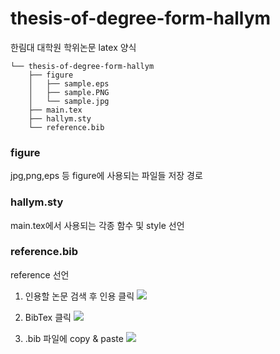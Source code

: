 # thesis-of-degree-form-hallym

한림대 대학원 학위논문 latex 양식

```
└── thesis-of-degree-form-hallym
    ├── figure
    │   ├── sample.eps
    │   ├── sample.PNG
    │   └── sample.jpg
    ├── main.tex
    ├── hallym.sty
    └── reference.bib
```

### figure

jpg,png,eps 등 figure에 사용되는 파일들 저장 경로

### hallym.sty

main.tex에서 사용되는 각종 함수 및 style 선언

### reference.bib

reference 선언

1. 인용할 논문 검색 후 인용 클릭
![](https://images.velog.io/images/jyong0719/post/6685ed32-b1bc-4396-919e-f806a9f350db/image.png)

2. BibTex 클릭
![](https://images.velog.io/images/jyong0719/post/9af57f65-7bee-4cde-8a37-859ab3fac33f/image.png)

3. .bib 파일에 copy & paste
![](https://images.velog.io/images/jyong0719/post/c2d2420c-89ce-4c18-8e06-9ff56ece2d92/image.png)

